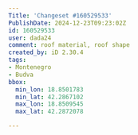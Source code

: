 ```yaml
---
Title: 'Changeset #160529533'
PublishDate: 2024-12-23T09:23:02Z
id: 160529533
user: dada24
comment: roof material, roof shape
created_by: iD 2.30.4
tags:
- Montenegro
- Budva
bbox:
  min_lon: 18.8501783
  min_lat: 42.2867102
  max_lon: 18.8509545
  max_lat: 42.2872078

---
```

